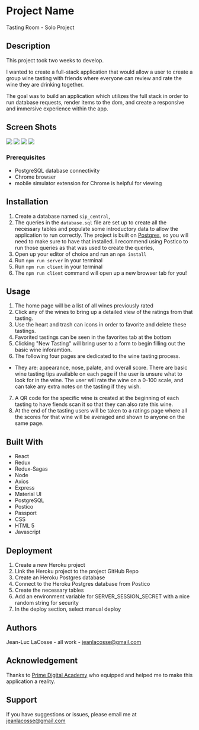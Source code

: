 # Project Name
Tasting Room - Solo Project

## Description
This project took two weeks to develop.

I wanted to create a full-stack application that would allow a user to create a group wine tasting with friends where everyone can review and rate the wine they are drinking together.

The goal was to build an application which utilizes the full stack in order to run database requests, render items to the dom, and create a responsive and immersive experience within the app.

## Screen Shots
<img src="./documentation/images/Screen%20Shot%202022-07-11%20at%203.06.37%20PM.png" >
<img src="./documentation/images/Screen%20Shot%202022-07-11%20at%203.06.49%20PM.png" >
<img src="./documentation/images/Screen%20Shot%202022-07-11%20at%203.07.26%20PM.png" >
<img src="./documentation/images/Screen%20Shot%202022-07-11%20at%203.07.59%20PM.png" style={width: 50%}>

### Prerequisites

- PostgreSQL database connectivity
- Chrome browser
- mobile simulator extension for Chrome is helpful for viewing

## Installation

1. Create a database named `sip_central`,
2. The queries in the `database.sql` file are set up to create all the necessary tables and populate some introductory data to allow the application to run correctly. The project is built on [Postgres](https://www.postgresql.org/download/), so you will need to make sure to have that installed. I recommend using Postico to run those queries as that was used to create the queries, 
3. Open up your editor of choice and run an `npm install`
4. Run `npm run server` in your terminal
5. Run `npm run client` in your terminal
6. The `npm run client` command will open up a new browser tab for you!

## Usage

1. The home page will be a list of all wines previously rated
2. Click any of the wines to bring up a detailed view of the ratings from that tasting.
3. Use the heart and trash can icons in order to favorite and delete these tastings.
4. Favorited tastings can be seen in the favorites tab at the bottom
5. Clicking "New Tasting" will bring user to a form to begin filling out the basic wine inforamtion.
6. The following four pages are dedicated to the wine tasting process. 
  - They are: appearance, nose, palate, and overall score.
  There are basic wine tasting tips available on each page if the user is unsure what to look for in the wine. 
  The user will rate the wine on a 0-100 scale, and can take any extra notes on the tasting if they wish.
7. A QR code for the specific wine is created at the beginning of each tasting to have fiends scan it so that they can also rate this wine.
8. At the end of the tasting users will be taken to a ratings page where all the scores for that wine will be averaged and shown to anyone on the same page.


## Built With

- React
- Redux
- Redux-Sagas
- Node
- Axios
- Express
- Material UI
- PostgreSQL
- Postico
- Passport
- CSS
- HTML 5
- Javascript

## Deployment
1. Create a new Heroku project
2. Link the Heroku project to the project GitHub Repo
3. Create an Heroku Postgres database
4. Connect to the Heroku Postgres database from Postico
5. Create the necessary tables
6. Add an environment variable for SERVER_SESSION_SECRET with a nice random string for security
7. In the deploy section, select manual deploy

## Authors
Jean-Luc LaCosse - all work - jeanlacosse@gmail.com

## Acknowledgement
Thanks to [Prime Digital Academy](www.primeacademy.io) who equipped and helped me to make this application a reality.

## Support
If you have suggestions or issues, please email me at [jeanlacosse@gmail.com](www.google.com)
